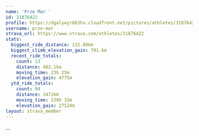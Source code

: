 ```yaml
---
name: 'Prze Mar '
id: 31876422
profile: https://dgalywyr863hv.cloudfront.net/pictures/athletes/31876422/22548952/2/large.jpg
username: prze-mar
strava_url: https://www.strava.com/athletes/31876422
stats:
  biggest_ride_distance: 115.89km
  biggest_climb_elevation_gain: 701.6m
  recent_ride_totals:
    count: 13
    distance: 482.1km
    moving_time: 23h 25m
    elevation_gain: 4775m
  ytd_ride_totals:
    count: 94
    distance: 3471km
    moving_time: 139h 32m
    elevation_gain: 27524m
layout: strava_member
--- 
```

...

